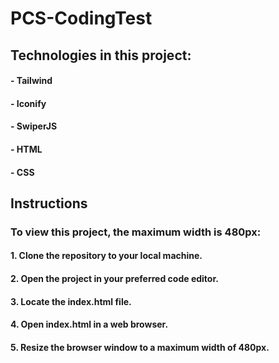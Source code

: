 # PCS-CodingTest

## Technologies in this project:
#### - Tailwind
#### - Iconify
#### - SwiperJS
#### - HTML
#### - CSS

## Instructions
### To view this project, the maximum width is 480px:
#### 1. Clone the repository to your local machine.
#### 2. Open the project in your preferred code editor.
#### 3. Locate the index.html file.
#### 4. Open index.html in a web browser.
#### 5. Resize the browser window to a maximum width of 480px.


